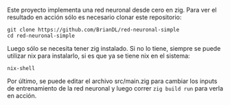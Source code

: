 Este proyecto implementa una red neuronal desde cero en zig.
Para ver el resultado en acción sólo es necesario clonar este repositorio:

```
git clone https://github.com/BrianDL/red-neuronal-simple
cd red-neuronal-simple
```

Luego sólo se necesita tener zig instalado. Si no lo tiene, siempre se puede utilizar nix para instalarlo, si es que ya se tiene nix en el sistema:

```
nix-shell
```

Por último, se puede editar el archivo src/main.zig para cambiar los inputs de entrenamiento de la red neuronal y luego correr ```zig build run``` para verla en acción.